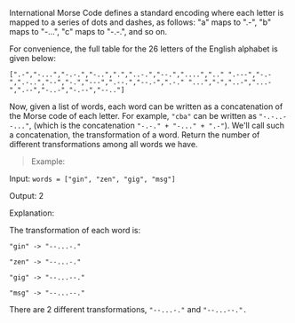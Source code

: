International Morse Code defines a standard encoding where each letter is mapped to a series of dots and dashes, as follows: "a" maps to ".-", "b" maps to "-...", "c" maps to "-.-.", and so on.

For convenience, the full table for the 26 letters of the English alphabet is given below:

```
[".-","-...","-.-.","-..",".","..-.","--.","....",".." ".---","-.-",".-..","--","-.","---",".--.","--.-",".-." "...","-","..-","...-",".--","-..-","-.--","--.."]
```

Now, given a list of words, each word can be written as a concatenation of the Morse code of each letter. For example, `"cba"` can be written as `"-.-..--..."`, (which is the concatenation `"-.-." + "-..." + ".-"`). We'll call such a concatenation, the transformation of a word.
Return the number of different transformations among all words we have.

>Example:

Input: `words = ["gin", "zen", "gig", "msg"]`

Output: 2

Explanation:

The transformation of each word is:

`"gin" -> "--...-."`

`"zen" -> "--...-."`

`"gig" -> "--...--."`

`"msg" -> "--...--."`

There are 2 different transformations, `"--...-."` and `"--...--.".`

